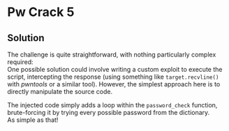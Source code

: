 # Pw Crack 5

## Solution

The challenge is quite straightforward, with nothing particularly complex required:  
One possible solution could involve writing a custom exploit to execute the script, intercepting the response (using something like `target.recvline()` with *pwntools* or a similar tool). However, the simplest approach here is to directly manipulate the source code.

The injected code simply adds a loop within the `password_check` function, brute-forcing it by trying every possible password from the dictionary.  
As simple as that!

